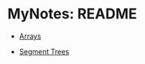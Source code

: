 # MyNotes: README
* [Arrays](https://github.com/atgarg11/cProject/blob/master/MyNotes/Arrays.md)

* [Segment Trees](https://github.com/atgarg11/cProject/blob/master/MyNotes/SegmentTree.md)
